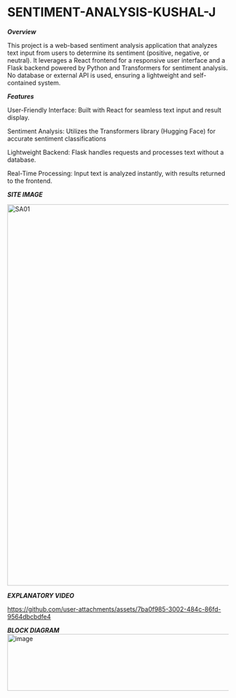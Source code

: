# SENTIMENT-ANALYSIS-KUSHAL-J
_**Overview**_

This project is a web-based sentiment analysis application that analyzes text input from users to determine its sentiment (positive, negative, or neutral). It leverages a React frontend for a responsive user interface and a Flask backend powered by Python and Transformers for sentiment analysis. No database or external API is used, ensuring a lightweight and self-contained system.

_**Features**_

User-Friendly Interface: Built with React for seamless text input and result display.

Sentiment Analysis: Utilizes the Transformers library (Hugging Face) for accurate sentiment classifications

Lightweight Backend: Flask handles requests and processes text without a database.

Real-Time Processing: Input text is analyzed instantly, with results returned to the frontend.

_**SITE IMAGE**_

<img width="1853" height="867" alt="SA01" src="https://github.com/user-attachments/assets/c01789c2-7850-4978-aa74-be6cdaf67f7e" />

_**EXPLANATORY VIDEO**_

https://github.com/user-attachments/assets/7ba0f985-3002-484c-86fd-9564dbcbdfe4


_**BLOCK DIAGRAM**_
<img width="993" height="129" alt="image" src="https://github.com/user-attachments/assets/802b6df6-7594-4122-862e-6b7e4bc89a6b" />





